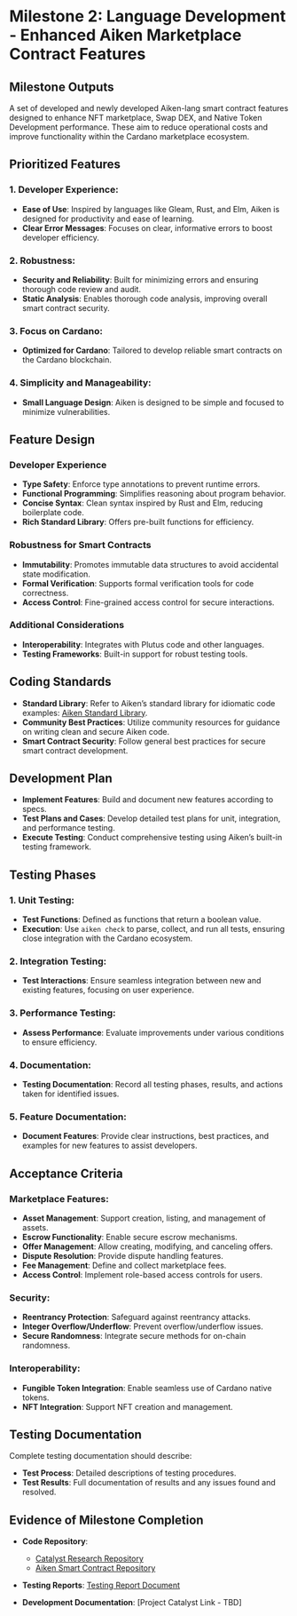 # Milestone 2: Language Development - Enhanced Aiken Marketplace Contract Features

## Milestone Outputs
A set of developed and newly developed Aiken-lang smart contract features designed to enhance NFT marketplace, Swap DEX, and Native Token Development performance. These aim to reduce operational costs and improve functionality within the Cardano marketplace ecosystem.

## Prioritized Features
### 1. Developer Experience:
- **Ease of Use**: Inspired by languages like Gleam, Rust, and Elm, Aiken is designed for productivity and ease of learning.
- **Clear Error Messages**: Focuses on clear, informative errors to boost developer efficiency.

### 2. Robustness:
- **Security and Reliability**: Built for minimizing errors and ensuring thorough code review and audit.
- **Static Analysis**: Enables thorough code analysis, improving overall smart contract security.

### 3. Focus on Cardano:
- **Optimized for Cardano**: Tailored to develop reliable smart contracts on the Cardano blockchain.

### 4. Simplicity and Manageability:
- **Small Language Design**: Aiken is designed to be simple and focused to minimize vulnerabilities.

## Feature Design
### Developer Experience
- **Type Safety**: Enforce type annotations to prevent runtime errors.
- **Functional Programming**: Simplifies reasoning about program behavior.
- **Concise Syntax**: Clean syntax inspired by Rust and Elm, reducing boilerplate code.
- **Rich Standard Library**: Offers pre-built functions for efficiency.
  
### Robustness for Smart Contracts
- **Immutability**: Promotes immutable data structures to avoid accidental state modification.
- **Formal Verification**: Supports formal verification tools for code correctness.
- **Access Control**: Fine-grained access control for secure interactions.

### Additional Considerations
- **Interoperability**: Integrates with Plutus code and other languages.
- **Testing Frameworks**: Built-in support for robust testing tools.

## Coding Standards
- **Standard Library**: Refer to Aiken’s standard library for idiomatic code examples: [Aiken Standard Library](https://github.com/aiken-lang/stdlib).
- **Community Best Practices**: Utilize community resources for guidance on writing clean and secure Aiken code.
- **Smart Contract Security**: Follow general best practices for secure smart contract development.

## Development Plan
- **Implement Features**: Build and document new features according to specs.
- **Test Plans and Cases**: Develop detailed test plans for unit, integration, and performance testing.
- **Execute Testing**: Conduct comprehensive testing using Aiken’s built-in testing framework.

## Testing Phases
### 1. Unit Testing:
- **Test Functions**: Defined as functions that return a boolean value.
- **Execution**: Use `aiken check` to parse, collect, and run all tests, ensuring close integration with the Cardano ecosystem.

### 2. Integration Testing:
- **Test Interactions**: Ensure seamless integration between new and existing features, focusing on user experience.

### 3. Performance Testing:
- **Assess Performance**: Evaluate improvements under various conditions to ensure efficiency.

### 4. Documentation:
- **Testing Documentation**: Record all testing phases, results, and actions taken for identified issues.

### 5. Feature Documentation:
- **Document Features**: Provide clear instructions, best practices, and examples for new features to assist developers.

## Acceptance Criteria
### Marketplace Features:
- **Asset Management**: Support creation, listing, and management of assets.
- **Escrow Functionality**: Enable secure escrow mechanisms.
- **Offer Management**: Allow creating, modifying, and canceling offers.
- **Dispute Resolution**: Provide dispute handling features.
- **Fee Management**: Define and collect marketplace fees.
- **Access Control**: Implement role-based access controls for users.

### Security:
- **Reentrancy Protection**: Safeguard against reentrancy attacks.
- **Integer Overflow/Underflow**: Prevent overflow/underflow issues.
- **Secure Randomness**: Integrate secure methods for on-chain randomness.

### Interoperability:
- **Fungible Token Integration**: Enable seamless use of Cardano native tokens.
- **NFT Integration**: Support NFT creation and management.

## Testing Documentation
Complete testing documentation should describe:
- **Test Process**: Detailed descriptions of testing procedures.
- **Test Results**: Full documentation of results and any issues found and resolved.
  
## Evidence of Milestone Completion
- **Code Repository**: 
  - [Catalyst Research Repository](https://github.com/Plutus-art/Catalyst-Research)
  - [Aiken Smart Contract Repository](https://github.com/Plutus-art/plutus-art-aiken-smartContract)
  
- **Testing Reports**: [Testing Report Document](https://docs.google.com/document/d/1-s1DhdvxLwcTl15cRFAOO_wdS1vTOz6z6QwG00vO0aY/edit)

- **Development Documentation**: [Project Catalyst Link - TBD]
